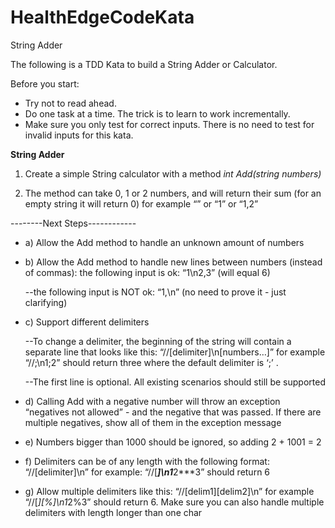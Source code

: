 # HealthEdgeCodeKata
String Adder

The following is a TDD Kata to build a String Adder or Calculator. 


Before you start: 

- Try not to read ahead.
- Do one task at a time. The trick is to learn to work incrementally.
- Make sure you only test for correct inputs. There is no need to test for invalid inputs for this kata.


**String Adder**

1. Create a simple String calculator with a method _int Add(string numbers)_

2. The method can take 0, 1 or 2 numbers, and will return their sum (for an empty string it will return 0) for example “” or “1” or “1,2”

--------Next Steps------------

* a) Allow the Add method to handle an unknown amount of numbers

* b) Allow the Add method to handle new lines between numbers (instead of commas): the following input is ok:  “1\n2,3”  (will equal 6)
    
    --the following input is NOT ok:  “1,\n” (no need to prove it - just clarifying)

* c) Support different delimiters

  --To change a delimiter, the beginning of the string will contain a separate line that looks like this:   “//[delimiter]\n[numbers…]” for example “//;\n1;2” should return three where the default delimiter is ‘;’ .
  
  --The first line is optional. All existing scenarios should still be supported

* d) Calling Add with a negative number will throw an exception “negatives not allowed” - and the negative that was passed. If there are multiple negatives, show all of them in the exception message

* e) Numbers bigger than 1000 should be ignored, so adding 2 + 1001  = 2

* f) Delimiters can be of any length with the following format:  “//[delimiter]\n” for example: “//[***]\n1***2***3” should return 6

* g) Allow multiple delimiters like this:  “//[delim1][delim2]\n” for example “//[*][%]\n1*2%3” should return 6.
Make sure you can also handle multiple delimiters with length longer than one char
